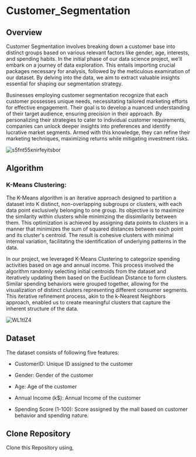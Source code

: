# Customer_Segmentation
## Overview
Customer Segmentation involves breaking down a customer base into distinct groups based on various relevant factors like gender, age, interests, and spending habits. In the initial phase of our data science project, we'll embark on a journey of data exploration. This entails importing crucial packages necessary for analysis, followed by the meticulous examination of our dataset. By delving into the data, we aim to extract valuable insights essential for shaping our segmentation strategy.

Businesses employing customer segmentation recognize that each customer possesses unique needs, necessitating tailored marketing efforts for effective engagement. Their goal is to develop a nuanced understanding of their target audience, ensuring precision in their approach. By personalizing their strategies to cater to individual customer requirements, companies can unlock deeper insights into preferences and identify lucrative market segments. Armed with this knowledge, they can refine their marketing techniques, maximizing returns while mitigating investment risks.

![s5fnt55xnirfeyitsbor](https://github.com/Himanshuyadavv/Customer_Segmentation/assets/104669558/b08134ab-56e0-4eaa-9e85-4457e7b5d329)

## Algorithm
### K-Means Clustering:
The K-Means algorithm is an iterative approach designed to partition a dataset into K distinct, non-overlapping subgroups or clusters, with each data point exclusively belonging to one group. Its objective is to maximize the similarity within clusters while minimizing the dissimilarity between them. This optimization is achieved by assigning data points to clusters in a manner that minimizes the sum of squared distances between each point and its cluster's centroid. The result is cohesive clusters with minimal internal variation, facilitating the identification of underlying patterns in the data.

In our project, we leveraged K-Means Clustering to categorize spending activities based on age and annual income. This process involved the algorithm randomly selecting initial centroids from the dataset and iteratively updating them based on the Euclidean Distance to form clusters. Similar spending behaviors were grouped together, allowing for the visualization of distinct clusters representing different consumer segments. This iterative refinement process, akin to the k-Nearest Neighbors approach, enabled us to create meaningful clusters that capture the inherent structure of the data.

![WL1tIZ4](https://github.com/Himanshuyadavv/Customer_Segmentation/assets/104669558/23f278d7-6bc8-47a8-a573-3c709078dadd)

## Dataset
The dataset consists of following five features:

* CustomerID: Unique ID assigned to the customer

* Gender: Gender of the customer

* Age: Age of the customer

* Annual Income (k$): Annual Income of the customer

* Spending Score (1-100): Score assigned by the mall based on customer behavior and spending nature.

## Clone Repository
Clone this Repository using,






